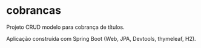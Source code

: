 # cobrancas
Projeto CRUD modelo para cobrança de títulos.

Aplicação construída com Spring Boot (Web, JPA, Devtools, thymeleaf, H2).
